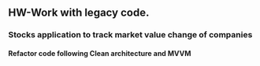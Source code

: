 ## HW-Work with legacy code. 
### Stocks application to track market value change of companies
#### Refactor code following Clean architecture and MVVM
